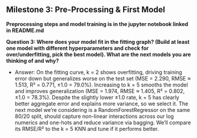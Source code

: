 ## Milestone 3: Pre-Processing & First Model

**Preprocessing steps and model training is in the jupyter notebook linked in README.md**

**Question 3: Where does your model fit in the fitting graph? (Build at least one model with different hyperparameters and check for over/underfitting, pick the best model). What are the next models you are thinking of and why?**

- Answer: On the fitting curve, k = 2 shows overfitting, driving training error down but generalizes worse on the test set (MSE = 2.290, RMSE ≈ 1.513, R² = 0.771, ±1.0 = 79.0%). Increasing to k = 5 smooths the model and improves generalization (MSE = 1.974, RMSE ≈ 1.405, R² = 0.802, ±1.0 = 78.3%). Despite the slightly lower ±1.0 rate, k = 5 has clearly better aggregate error and explains more variance, so we select it. The next model we’re considering is a RandomForestRegressor on the same 80/20 split, should capture non-linear interactions across our log numerics and one-hots and reduce variance via bagging. We’ll compare its RMSE/R² to the k = 5 KNN and tune if it performs better.
